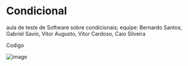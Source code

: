 # Condicional

aula de teste de Software sobre condicionais;
equipe: Bernardo Santos, Gabriel Savio, Vitor Augusto, Vitor Cardoso, Caio Silveira


Codigo

![image](https://user-images.githubusercontent.com/126777966/227198303-aaef9b73-3621-407a-ba03-c5dff06ce9e1.png)

